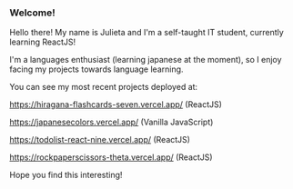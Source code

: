 ### Welcome!
Hello there! My name is Julieta and I'm a self-taught IT student, currently learning ReactJS! 

I'm a languages enthusiast (learning japanese at the moment), so I enjoy facing my projects towards language learning.  

You can see my most recent projects deployed at:

https://hiragana-flashcards-seven.vercel.app/ (ReactJS)

https://japanesecolors.vercel.app/ (Vanilla JavaScript)

https://todolist-react-nine.vercel.app/  (ReactJS)

https://rockpaperscissors-theta.vercel.app/ (ReactJS)
  
Hope you find this interesting!
